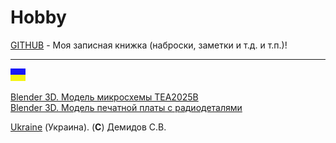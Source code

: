 # Hobby
[GITHUB](https://github.com) - Моя записная книжка (наброски, заметки и т.д. и т.п.)!
<hr>

![](https://github.com/drilnet/blender3d-tea2025b/blob/master/UA.png)

[Blender 3D. Модель микросхемы TEA2025B](https://github.com/drilnet/blender3d-tea2025b/tree/master/StDIP16-TEA2025B.%20Ver.%203 "Перейти")
<br>
[Blender 3D. Модель печатной платы с радиодеталями](https://github.com/drilnet/blender3d-tea2025b/tree/master/StPrintedCircuitBoard.%20Ver%203 "Перейти")

[Ukraine](https://en.wikipedia.org/wiki/Ukraine) (Украина). (**C**) Демидов С.В.
